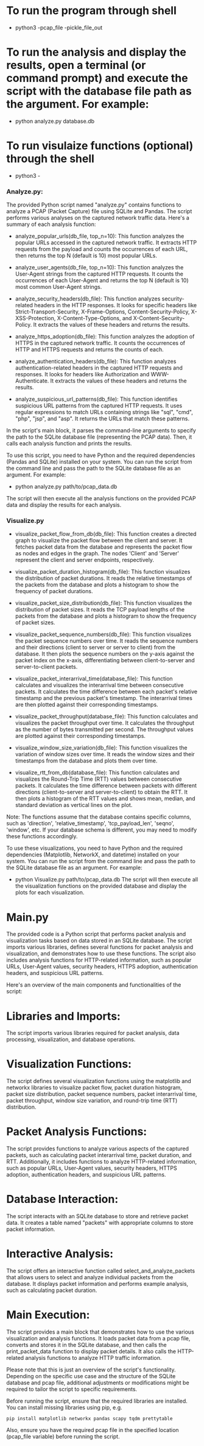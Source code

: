 # To run the program through shell
- python3 -pcap_file -pickle_file_out

# To run the analysis and display the results, open a terminal (or command prompt) and execute the script with the database file path as the argument. For example:

- python analyze.py database.db

# To run visulaize functions (optional) through the shell
- python3 - 


### Analyze.py:

The provided Python script named "analyze.py" contains functions to analyze a PCAP (Packet Capture) file using SQLite and Pandas. The script performs various analyses on the captured network traffic data. Here's a summary of each analysis function:

- analyze_popular_urls(db_file, top_n=10): This function analyzes the popular URLs accessed in the captured network traffic. It extracts HTTP requests from the payload and counts the occurrences of each URL, then returns the top N (default is 10) most popular URLs.

- analyze_user_agents(db_file, top_n=10): This function analyzes the User-Agent strings from the captured HTTP requests. It counts the occurrences of each User-Agent and returns the top N (default is 10) most common User-Agent strings.

- analyze_security_headers(db_file): This function analyzes security-related headers in the HTTP responses. It looks for specific headers like Strict-Transport-Security, X-Frame-Options, Content-Security-Policy, X-XSS-Protection, X-Content-Type-Options, and X-Content-Security-Policy. It extracts the values of these headers and returns the results.

- analyze_https_adoption(db_file): This function analyzes the adoption of HTTPS in the captured network traffic. It counts the occurrences of HTTP and HTTPS requests and returns the counts of each.

- analyze_authentication_headers(db_file): This function analyzes authentication-related headers in the captured HTTP requests and responses. It looks for headers like Authorization and WWW-Authenticate. It extracts the values of these headers and returns the results.

- analyze_suspicious_url_patterns(db_file): This function identifies suspicious URL patterns from the captured HTTP requests. It uses regular expressions to match URLs containing strings like "sql", "cmd", "php", "jsp", and "asp". It returns the URLs that match these patterns.


In the script's main block, it parses the command-line arguments to specify the path to the SQLite database file (representing the PCAP data). Then, it calls each analysis function and prints the results.

To use this script, you need to have Python and the required dependencies (Pandas and SQLite) installed on your system. You can run the script from the command line and pass the path to the SQLite database file as an argument. For example:

- python analyze.py path/to/pcap_data.db

The script will then execute all the analysis functions on the provided PCAP data and display the results for each analysis.



### Visualize.py

- visualize_packet_flow_from_db(db_file): This function creates a directed graph to visualize the packet flow between the client and server. It fetches packet data from the database and represents the packet flow as nodes and edges in the graph. The nodes 'Client' and 'Server' represent the client and server endpoints, respectively.

- visualize_packet_duration_histogram(db_file): This function visualizes the distribution of packet durations. It reads the relative timestamps of the packets from the database and plots a histogram to show the frequency of packet durations.

- visualize_packet_size_distribution(db_file): This function visualizes the distribution of packet sizes. It reads the TCP payload lengths of the packets from the database and plots a histogram to show the frequency of packet sizes.

- visualize_packet_sequence_numbers(db_file): This function visualizes the packet sequence numbers over time. It reads the sequence numbers and their directions (client to server or server to client) from the database. It then plots the sequence numbers on the y-axis against the packet index on the x-axis, differentiating between client-to-server and server-to-client packets.

- visualize_packet_interarrival_time(database_file): This function calculates and visualizes the interarrival time between consecutive packets. It calculates the time difference between each packet's relative timestamp and the previous packet's timestamp. The interarrival times are then plotted against their corresponding timestamps.

- visualize_packet_throughput(database_file): This function calculates and visualizes the packet throughput over time. It calculates the throughput as the number of bytes transmitted per second. The throughput values are plotted against their corresponding timestamps.

- visualize_window_size_variation(db_file): This function visualizes the variation of window sizes over time. It reads the window sizes and their timestamps from the database and plots them over time.

- visualize_rtt_from_db(database_file): This function calculates and visualizes the Round-Trip Time (RTT) values between consecutive packets. It calculates the time difference between packets with different directions (client-to-server and server-to-client) to obtain the RTT. It then plots a histogram of the RTT values and shows mean, median, and standard deviation as vertical lines on the plot.

Note: The functions assume that the database contains specific columns, such as 'direction', 'relative_timestamp', 'tcp_payload_len', 'seqno', 'window', etc. If your database schema is different, you may need to modify these functions accordingly.

To use these visualizations, you need to have Python and the required dependencies (Matplotlib, NetworkX, and datetime) installed on your system. You can run the script from the command line and pass the path to the SQLite database file as an argument. For example:

- python Visualize.py path/to/pcap_data.db
The script will then execute all the visualization functions on the provided database and display the plots for each visualization.


# Main.py

The provided code is a Python script that performs packet analysis and visualization tasks based on data stored in an SQLite database. The script imports various libraries, defines several functions for packet analysis and visualization, and demonstrates how to use these functions. The script also includes analysis functions for HTTP-related information, such as popular URLs, User-Agent values, security headers, HTTPS adoption, authentication headers, and suspicious URL patterns.

Here's an overview of the main components and functionalities of the script:

# Libraries and Imports:

The script imports various libraries required for packet analysis, data processing, visualization, and database operations.

# Visualization Functions:

The script defines several visualization functions using the matplotlib and networkx libraries to visualize packet flow, packet duration histogram, packet size distribution, packet sequence numbers, packet interarrival time, packet throughput, window size variation, and round-trip time (RTT) distribution.

# Packet Analysis Functions:

The script provides functions to analyze various aspects of the captured packets, such as calculating packet interarrival time, packet duration, and RTT. Additionally, it includes functions to analyze HTTP-related information, such as popular URLs, User-Agent values, security headers, HTTPS adoption, authentication headers, and suspicious URL patterns.

# Database Interaction:

The script interacts with an SQLite database to store and retrieve packet data. It creates a table named "packets" with appropriate columns to store packet information.

# Interactive Analysis:

The script offers an interactive function called select_and_analyze_packets that allows users to select and analyze individual packets from the database. It displays packet information and performs example analysis, such as calculating packet duration.

# Main Execution:

The script provides a main block that demonstrates how to use the various visualization and analysis functions. It loads packet data from a pcap file, converts and stores it in the SQLite database, and then calls the print_packet_data function to display packet details. It also calls the HTTP-related analysis functions to analyze HTTP traffic information.

Please note that this is just an overview of the script's functionality. Depending on the specific use case and the structure of the SQLite database and pcap file, additional adjustments or modifications might be required to tailor the script to specific requirements.

Before running the script, ensure that the required libraries are installed. You can install missing libraries using pip, e.g. 

```pip install matplotlib networkx pandas scapy tqdm prettytable```

Also, ensure you have the required pcap file in the specified location (pcap_file variable) before running the script.

